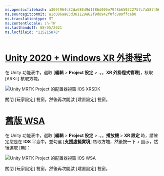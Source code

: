 ```yaml
---
ms.openlocfilehash: a309f964c82da680d9d1f86d000e7948b659222757c7a5874563e8625d74082e
ms.sourcegitcommit: a1c086aa83d381129e62f9d8942f0fc889ffcab0
ms.translationtype: MT
ms.contentlocale: zh-TW
ms.lasthandoff: 08/05/2021
ms.locfileid: "115215878"
---
```

# <a name="unity-2020--windows-xr-plugin"></a>[Unity 2020 + Windows XR 外掛程式](#tab/winxr)

在 Unity 功能表中，選取 [**編輯**  >  **Project 設定**  >  .。。**XR 外掛程式管理**]，核取 [ARKit] 核取方塊。

![Unity MRTK Project 的配置器視窗 IOS XRSDK](../images/mr-learning-asa/asa-05-section3-step1-2-1-XRSDK-ios.png)

關閉 [玩家設定] 視窗，然後再次開啟 [建置設定] 視窗。

# <a name="legacy-wsa"></a>[舊版 WSA](#tab/wsa)

在 Unity 功能表中，選取 [**編輯**  >  **Project 設定**  > .。。**播放機** > **XR 設定** 時，請確定您是在 **IOS** 平臺中，並勾選 [**支援虛擬實境**] 核取方塊，然後按一下 + 圖示，然後選取 [無]：

![Unity MRTK Project 的配置器視窗 IOS WSA](../images/mr-learning-asa/asa-05-section3-step1-2-1-Legacy-ios.PNG)

關閉 [玩家設定] 視窗，然後再次開啟 [建置設定] 視窗。
